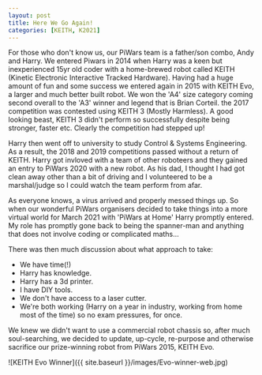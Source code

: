 ```yaml
---
layout: post
title: Here We Go Again!
categories: [KEITH, K2021]
---
```


For those who don't know us, our PiWars team is a father/son combo, Andy and Harry. We entered Piwars in 2014 when Harry was a keen but inexperienced 15yr old coder with a home-brewed robot called KEITH (Kinetic Electronic Interactive Tracked Hardware). Having had a huge amount of fun and some success we entered again in 2015 with KEITH Evo, a larger and much better built robot. We won the 'A4' size category coming second overall to the 'A3' winner and legend that is Brian Corteil. the 2017 competition was contested using KEITH 3 (Mostly Harmless). A good looking beast, KEITH 3 didn't perform so successfully despite being stronger, faster etc. Clearly the competition had stepped up! 

Harry then went off to university to study Control & Systems Engineering. As a result, the 2018 and 2019 competitions passed without a return of KEITH. Harry got invloved with a team of other roboteers and they gained an entry to PiWars 2020 with a new robot. As his dad, I thought I had got clean away other than a bit of driving and I volunteered to be a marshal/judge so I could watch the team perform from afar.

As everyone knows, a virus arrived and properly messed things up. So when our wonderful PiWars organisers decided to take things into a more virtual world for March 2021 with 'PiWars at Home' Harry promptly entered. My role has promptly gone back to being the spanner-man and anything that does not involve coding or complicated maths...

There was then much discussion about what approach to take:
- We have time(!)
- Harry has knowledge.
- Harry has a 3d printer.
- I have DIY tools.
- We don't have access to a laser cutter.
- We're both working (Harry on a year in industry, working from home most of the time) so no exam pressures, for once.
          
We knew we didn't want to use a commercial robot chassis so, after much soul-searching, we decided to update, up-cycle, re-purpose and otherwise sacrifice our prize-winning robot from PiWars 2015, KEITH Evo.

![KEITH Evo Winner]({{ site.baseurl }}/images/Evo-winner-web.jpg)

